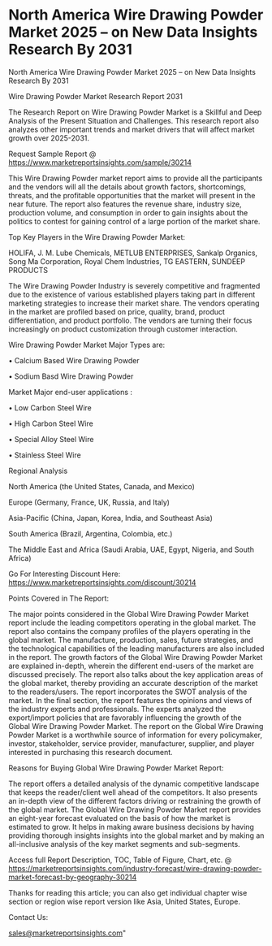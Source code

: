 # North America Wire Drawing Powder Market 2025 – on New Data Insights Research By 2031
 North America Wire Drawing Powder Market 2025 – on New Data Insights Research By 2031

Wire Drawing Powder Market Research Report 2031

The Research Report on Wire Drawing Powder Market is a Skillful and Deep Analysis of the Present Situation and Challenges. This research report also analyzes other important trends and market drivers that will affect market growth over 2025-2031.

Request Sample Report @ https://www.marketreportsinsights.com/sample/30214

This Wire Drawing Powder market report aims to provide all the participants and the vendors will all the details about growth factors, shortcomings, threats, and the profitable opportunities that the market will present in the near future. The report also features the revenue share, industry size, production volume, and consumption in order to gain insights about the politics to contest for gaining control of a large portion of the market share.

Top Key Players in the Wire Drawing Powder Market:

HOLIFA, J. M. Lube Chemicals, METLUB ENTERPRISES, Sankalp Organics, Song Ma Corporation, Royal Chem Industries, TG EASTERN, SUNDEEP PRODUCTS

The Wire Drawing Powder Industry is severely competitive and fragmented due to the existence of various established players taking part in different marketing strategies to increase their market share. The vendors operating in the market are profiled based on price, quality, brand, product differentiation, and product portfolio. The vendors are turning their focus increasingly on product customization through customer interaction.

Wire Drawing Powder Market Major Types are:

• Calcium Based Wire Drawing Powder

• Sodium Basd Wire Drawing Powder

Market Major end-user applications :

• Low Carbon Steel Wire

• High Carbon Steel Wire

• Special Alloy Steel Wire

• Stainless Steel Wire

Regional Analysis

North America (the United States, Canada, and Mexico)

Europe (Germany, France, UK, Russia, and Italy)

Asia-Pacific (China, Japan, Korea, India, and Southeast Asia)

South America (Brazil, Argentina, Colombia, etc.)

The Middle East and Africa (Saudi Arabia, UAE, Egypt, Nigeria, and South Africa)

Go For Interesting Discount Here: https://www.marketreportsinsights.com/discount/30214

Points Covered in The Report:

The major points considered in the Global Wire Drawing Powder Market report include the leading competitors operating in the global market.
The report also contains the company profiles of the players operating in the global market.
The manufacture, production, sales, future strategies, and the technological capabilities of the leading manufacturers are also included in the report.
The growth factors of the Global Wire Drawing Powder Market are explained in-depth, wherein the different end-users of the market are discussed precisely.
The report also talks about the key application areas of the global market, thereby providing an accurate description of the market to the readers/users.
The report incorporates the SWOT analysis of the market. In the final section, the report features the opinions and views of the industry experts and professionals. The experts analyzed the export/import policies that are favorably influencing the growth of the Global Wire Drawing Powder Market.
The report on the Global Wire Drawing Powder Market is a worthwhile source of information for every policymaker, investor, stakeholder, service provider, manufacturer, supplier, and player interested in purchasing this research document.

Reasons for Buying Global Wire Drawing Powder Market Report:

The report offers a detailed analysis of the dynamic competitive landscape that keeps the reader/client well ahead of the competitors.
It also presents an in-depth view of the different factors driving or restraining the growth of the global market.
The Global Wire Drawing Powder Market report provides an eight-year forecast evaluated on the basis of how the market is estimated to grow.
It helps in making aware business decisions by having providing thorough insights insights into the global market and by making an all-inclusive analysis of the key market segments and sub-segments.

Access full Report Description, TOC, Table of Figure, Chart, etc. @ https://marketreportsinsights.com/industry-forecast/wire-drawing-powder-market-forecast-by-geography-30214

Thanks for reading this article; you can also get individual chapter wise section or region wise report version like Asia, United States, Europe.

Contact Us:

sales@marketreportsinsights.com"
